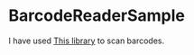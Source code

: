 # BarcodeReaderSample
I have used [This library](https://github.com/varvet/BarcodeReaderSample) to scan barcodes. 



